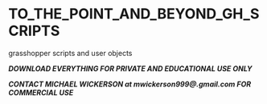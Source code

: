 # TO_THE_POINT_AND_BEYOND_GH_SCRIPTS
grasshopper scripts and user objects

***DOWNLOAD EVERYTHING FOR PRIVATE AND EDUCATIONAL USE ONLY***

***CONTACT MICHAEL WICKERSON at mwickerson999@.gmail.com FOR COMMERCIAL USE***
